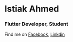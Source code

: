 # Istiak Ahmed
### Flutter Developer, Student

Find me on [Facebook](https://www.facebook.com/profile.php?id=100005350577614), [Linkdin](https://www.linkedin.com/in/istiak-ahmed-7112951a3/)
